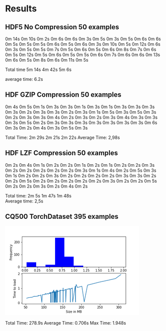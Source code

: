 # Results 


## HDF5 No Compression 50 examples
0m 14s
0m 10s
0m 2s
0m 6s
0m 6s
0m 3s
0m 5s
0m 3s
0m 5s
0m 6s
0m 6s
0m 5s
0m 5s
0m 5s
0m 6s
0m 5s
0m 6s
0m 3s
0m 10s
0m 5s
0m 12s
0m 6s
0m 3s
0m 5s
0m 5s
0m 7s
0m 5s
0m 6s
0m 5s
0m 6s
0m 8s
0m 7s
0m 6s
0m 5s
0m 12s
0m 5s
0m 6s
0m 5s
0m 5s
0m 6s
0m 7s
0m 6s
0m 6s
0m 13s
0m 6s
0m 5s
0m 8s
0m 6s
0m 11s
0m 5s

Total time 5m 14s  4m 42s 5m 6s

average time: 6.2s


## HDF GZIP Compression 50 examples

0m 4s
0m 5s
0m 1s
0m 3s
0m 3s
0m 1s
0m 3s
0m 1s
0m 3s
0m 3s
0m 3s
0m 3s
0m 2s
0m 3s
0m 3s
0m 2s
0m 3s
0m 1s
0m 5s
0m 3s
0m 5s
0m 3s
0m 2s
0m 3s
0m 3s
0m 4s
0m 2s
0m 3s
0m 2s
0m 3s
0m 4s
0m 3s
0m 3s
0m 3s
0m 5s
0m 2s
0m 3s
0m 3s
0m 3s
0m 3s
0m 3s
0m 3s
0m 3s
0m 6s
0m 3s
0m 2s
0m 4s
0m 3s
0m 5s
0m 3s

Total Time: 2m 29s  2m 21s 2m 22s
Average Time: 2,98s

## HDF LZF Compression 50 examples

0m 2s
0m 4s
0m 1s
0m 2s
0m 2s
0m 1s
0m 2s
0m 1s
0m 2s
0m 2s
0m 3s
0m 2s
0m 2s
0m 2s
0m 2s
0m 2s
0m 3s
0m 1s
0m 4s
0m 2s
0m 5s
0m 3s
0m 1s
0m 2s
0m 2s
0m 3s
0m 2s
0m 2s
0m 2s
0m 2s
0m 3s
0m 3s
0m 2s
0m 2s
0m 5s
0m 2s
0m 2s
0m 2s
0m 2s
0m 2s
0m 3s
0m 2s
0m 2s
0m 5s
0m 2s
0m 2s
0m 3s
0m 2s
0m 4s
0m 2s

Total time: 2m 5s  1m 47s  1m 48s  
Average time: 2,5s


## CQ500 TorchDataset 395 examples
![CQ500 Results on Domes PC](torch_volume_dataloaders/benchmarks/results/cq500_torch_dome.png)

Total Time: 278.9s
Average Time: 0.706s
Max Time: 1.948s

